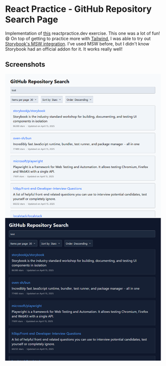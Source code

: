 # React Practice - GitHub Repository Search Page

Implementation of [this](https://reactpractice.dev/exercise/build-a-github-repositories-search-page-with-sorting-and-pagination/)
reactpractice.dev exercise. This one was a lot of fun! 😄 On top of getting to
practice more with [Tailwind](https://tailwindcss.com/), I was able to try out
[Storybook's MSW integration](https://storybook.js.org/docs/writing-stories/mocking-data-and-modules/mocking-network-requests#set-up-the-msw-addon).
I've used MSW before, but I didn't know Storybook had an official addon for it.
It works really well!

## Screenshots

![Example light mode](./assets/light.png)
![Example dark mode](./assets/dark.png)